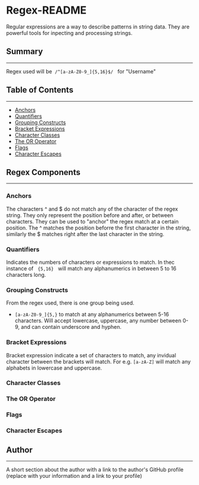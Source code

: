# Regex-README

Regular expressions are a way to describe patterns in string data. They are powerful tools for inpecting and processing strings.

## Summary
___

Regex used will be &nbsp;` /^[a-zA-Z0-9_]{5,16}$/ ` &nbsp; for "Username"

## Table of Contents
___

- [Anchors](#anchors)
- [Quantifiers](#quantifiers)
- [Grouping Constructs](#grouping-constructs)
- [Bracket Expressions](#bracket-expressions)
- [Character Classes](#character-classes)
- [The OR Operator](#the-or-operator)
- [Flags](#flags)
- [Character Escapes](#character-escapes)

## Regex Components
___

### Anchors
The characters ^ and $ do not match any of the character of the regex string. They only represent the position before and after, or between characters. They can be used to "anchor" the regex match at a certain position. The ^ matches the position beforre the first character in the string, similarly the $ matches right after the last character in the string. 
### Quantifiers
Indicates the numbers of characters or expressions to match. In thec instance of &nbsp; `{5,16}` &nbsp; will match any alphanumerics in between 5 to 16 characters long.
 
### Grouping Constructs
From the regex used, there is one group being used. 
- `[a-zA-Z0-9_]{5,}` to match at any alphanumerics between 5-16 characters. Will accept lowercase, uppercase, any number between 0-9, and can contain underscore and hyphen.


### Bracket Expressions
Bracket expression indicate a set of characters to match, any invidual character between the brackets will match. For e.g. `[a-zA-Z]` will match any alphabets in lowercase and uppercase.

### Character Classes

### The OR Operator

### Flags

### Character Escapes

## Author
___

A short section about the author with a link to the author's GitHub profile (replace with your information and a link to your profile)
